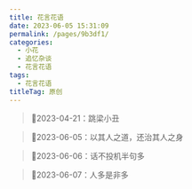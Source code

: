 ```yaml
---
title: 花言花语
date: 2023-06-05 15:31:09
permalink: /pages/9b3df1/
categories:
  - 小花
  - 追忆杂谈
  - 花言花语
tags:
  - 花言花语
titleTag: 原创
---
```


>&#x1F4C6;2023-04-21：跳梁小丑

>&#x1F4C6;2023-06-05：以其人之道，还治其人之身

>&#x1F4C6;2023-06-06：话不投机半句多

>&#x1F4C6;2023-06-07：人多是非多